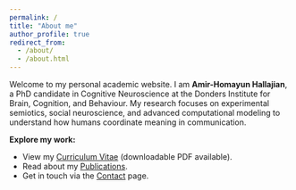 ```yaml
---
permalink: /
title: "About me"
author_profile: true
redirect_from: 
  - /about/
  - /about.html
---
```


Welcome to my personal academic website. I am **Amir-Homayun Hallajian**, a PhD candidate in Cognitive Neuroscience at the Donders Institute for Brain, Cognition, and Behaviour. My research focuses on experimental semiotics, social neuroscience, and advanced computational modeling to understand how humans coordinate meaning in communication.


**Explore my work:**
- View my [Curriculum Vitae](/cv/) (downloadable PDF available).
- Read about my [Publications](/publications/).
- Get in touch via the [Contact](/contact/) page.
